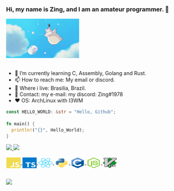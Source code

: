 ### Hi, my name is Zing, and I am an amateur programmer. 👋
<!--<img alt="GIF2" src="https://media.giphy.com/media/Cmr1OMJ2FN0B2/giphy.gif" width = 200/>-->
<img alt="GIF2" src="./giphy.gif" width = 200/>

##

- 🌱 I’m currently learning C, Assembly, Golang and Rust.
- 📫 How to reach me: My email or discord.
- 🧳 Where i live: Brasilia, Brazil.
- 🥡 Contact: my e-mail: my discord: Zing#1978
- ❤️ OS: ArchLinux with I3WM

```rust
const HELLO_WORLD: &str = "Hello, Github";

fn main() {
  println!("{}", Hello_World);
}
```

 <div>
  <a href="https://github.com/zingotaku">
  <img height="180em" src="https://github-readme-stats.vercel.app/api?username=zingotaku&show_icons=true&theme=gruvbox&include_all_commits=true&count_private=true"/>
  <img height="180em" src="https://github-readme-stats.vercel.app/api/top-langs/?username=zingotaku&layout=compact&langs_count=7&theme=gruvbox"/>
</div>
<div style="display: inline_block"><br>
  <img align="center" alt="Rafa-Js" height="30" width="40" src="https://raw.githubusercontent.com/devicons/devicon/master/icons/javascript/javascript-plain.svg">
  <img align="center" alt="Rafa-Ts" height="30" width="40" src="https://raw.githubusercontent.com/devicons/devicon/master/icons/typescript/typescript-plain.svg">
  <img align="center" alt="Rafa-React" height="30" width="40" src="https://raw.githubusercontent.com/devicons/devicon/master/icons/react/react-original.svg">
  <img align="center" alt="Rafa-Python" height="30" width="40" src="https://raw.githubusercontent.com/devicons/devicon/master/icons/python/python-original.svg">
  <img align="center" alt="Zing-C" height="30" width="40" src="https://raw.githubusercontent.com/devicons/devicon/master/icons/c/c-original.svg">
  <img align="center" alt="Zing-NodeJS" height="30" width="40" src="https://raw.githubusercontent.com/devicons/devicon/master/icons/nodejs/nodejs-original.svg">
  <img align="center" alt="Zing-Vim" height="30" width="40" src="https://raw.githubusercontent.com/devicons/devicon/master/icons/vim/vim-original.svg">
</div>

##

![](https://komarev.com/ghpvc/?username=zingotaku)
